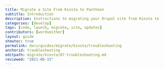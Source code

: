 ```yaml
---
title: Migrate a Site From Kinsta to Pantheon
subtitle: Introduction
description: Instructions to migrating your Drupal site from Kinsta to Pantheon.
categories: [develop]
tags: [code, launch, migrate, site, updates]
contributors: [wordsmither]
layout: guide
showtoc: true
permalink: docs/guides/migrate/kinsta/troubleshooting
anchorid: troubleshooting
editpath: migrate/kinsta/07-troubleshooting.md
reviewed: "2021-06-15"
---
```


<Partial file="migrate/troubleshooting-acquia.md" />
<Partial file="migrate/troubleshooting-drupal.md" />
<Partial file="migrate/troubleshooting-wordpress.md" />
<Partial file="migrate/troubleshooting.md" />